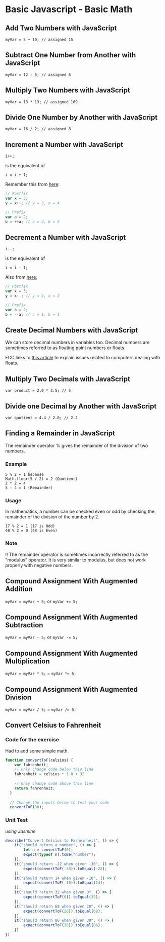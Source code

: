# Basic Javascript - Basic Math

## Add Two Numbers with JavaScript

`myVar = 5 + 10; // assigned 15`

## Subtract One Number from Another with JavaScript

`myVar = 12 - 6; // assigned 6`

## Multiply Two Numbers with JavaScript

`myVar = 13 * 13; // assigned 169`

## Divide One Number by Another with JavaScript

`myVar = 16 / 2; // assigned 8`

## Increment a Number with JavaScript

`i++;`

is the equivalent of

`i = i + 1;`

Remember this from [here](https://developer.mozilla.org/en-US/docs/Web/JavaScript/Reference/Operators/Arithmetic_Operators):
```js
// Postfix 
var x = 3;
y = x++; // y = 3, x = 4

// Prefix
var a = 2;
b = ++a; // a = 3, b = 3
```

## Decrement a Number with JavaScript

`i--;`

is the equivalent of

`i = i - 1;`

Also from [here](https://developer.mozilla.org/en-US/docs/Web/JavaScript/Reference/Operators/Arithmetic_Operators);
```js
// Postfix 
var x = 3;
y = x--; // y = 3, x = 2

// Prefix
var a = 2;
b = --a; // a = 1, b = 1
```

## Create Decimal Numbers with JavaScript

We can store decimal numbers in variables too. Decimal numbers are sometimes referred to as floating point numbers or floats.

FCC links to [this article](https://en.wikipedia.org/wiki/Floating_point#Accuracy_problems) to explain issues related to computers dealing with floats.

## Multiply Two Decimals with JavaScript

`var product = 2.0 * 2.5; // 5`

## Divide one Decimal by Another with JavaScript

`var quotient = 4.4 / 2.0; // 2.2`

## Finding a Remainder in JavaScript

The remainder operator % gives the remainder of the division of two numbers.

### Example
```
5 % 2 = 1 because
Math.floor(5 / 2) = 2 (Quotient)
2 * 2 = 4
5 - 4 = 1 (Remainder)
```

### Usage
In mathematics, a number can be checked even or odd by checking the remainder of the division of the number by 2.

```
17 % 2 = 1 (17 is Odd)
48 % 2 = 0 (48 is Even)
```

### Note
!! The remainder operator is sometimes incorrectly referred to as the "modulus" operator. It is very similar to modulus, but does not work properly with negative numbers.

## Compound Assignment With Augmented Addition

`myVar = myVar + 5;` or `myVar += 5;`

## Compound Assignment With Augmented Subtraction

`myVar = myVar - 5;` or `myVar -= 5;`

## Compound Assignment With Augmented Multiplication

`myVar = myVar * 5;` = `myVar *= 5;`

## Compound Assignment With Augmented Division

`myVar = myVar / 5;` = `myVar /= 5;`

## Convert Celsius to Fahrenheit

### Code for the exercise
Had to add some simple math.

```js
function convertToF(celsius) {
    var fahrenheit;
    // Only change code below this line
    fahrenheit = celsius * 1.8 + 32
    
    // Only change code above this line
    return fahrenheit;
  }
  
  // Change the inputs below to test your code
  convertToF(30);
```

### Unit Test
*using Jasmine*

```js
describe("Convert Celcius to Farheinheit", () => {
    it("should return a number", () => {
        let n = convertToF(0);
        expect(typeof n).toBe("number");
    }),
    it("should return -22 when given -30", () => {
        expect(convertToF(-30)).toEqual(-22);
    }),
    it("should return 14 when given -10", () => {
        expect(convertToF(-10)).toEqual(14);
    }),
    it("should return 32 when given 0", () => {
        expect(convertToF(0)).toEqual(32);
    }),
    it("should return 68 when given 20", () => {
        expect(convertToF(20)).toEqual(68);
    }),
    it("should return 86 when given 30", () => {
        expect(convertToF(30)).toEqual(86);
    })
})
```